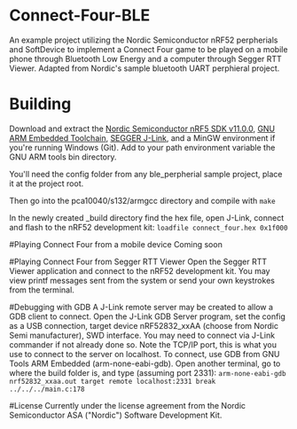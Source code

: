 # Connect-Four-BLE
An example project utilizing the Nordic Semiconductor nRF52 perpherials and SoftDevice to implement a Connect Four game to be played on a mobile phone through Bluetooth Low Energy and a computer through Segger RTT Viewer. Adapted from Nordic's sample bluetooth UART perphieral project.

# Building
Download and extract the [Nordic Semiconductor nRF5 SDK v11.0.0](http://infocenter.nordicsemi.com/index.jsp?topic=%2Fcom.nordic.infocenter.sdk%2Fdita%2Fsdk%2Fsdk.html&cp=6), [GNU ARM Embedded Toolchain](https://launchpad.net/gcc-arm-embedded/), [SEGGER J-Link](https://www.segger.com/downloads/jlink), and a MinGW environment if you're running Windows (Git). Add to your path environment variable the GNU ARM tools bin directory.

You'll need the config folder from any ble_perpherial sample project, place it at the project root.

Then go into the pca10040/s132/armgcc directory and compile with ``make``

In the newly created _build directory find the hex file, open J-Link, connect and flash to the nRF52 development kit:
``loadfile connect_four.hex 0x1f000``

#Playing Connect Four from a mobile device
Coming soon

#Playing Connect Four from Segger RTT Viewer
Open the Segger RTT Viewer application and connect to the nRF52 development kit. You may view printf messages sent from the system or send your own keystrokes from the terminal.

#Debugging with GDB
A J-Link remote server may be created to allow a GDB client to connect. Open the J-Link GDB Server program, set the config as a USB connection, target device nRF52832_xxAA (choose from Nordic Semi manufacturer), SWD interface. You may need to connect via J-Link commander if not already done so. Note the TCP/IP port, this is what you use to connect to the server on localhost. To connect, use GDB from GNU Tools ARM Embedded (arm-none-eabi-gdb). Open another terminal, go to where the build folder is, and type (assuming port 2331):
``arm-none-eabi-gdb nrf52832_xxaa.out
target remote localhost:2331
break ../../../main.c:178
``

#License
Currently under the license agreement from the Nordic Semiconductor ASA ("Nordic") Software Development Kit.